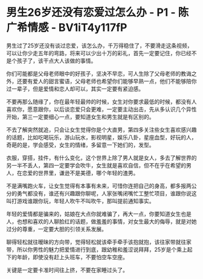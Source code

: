 # 男生26岁还没有恋爱过怎么办 - P1 - 陈广希情感 - BV1iT4y117fP

男生过了25岁还没有谈过恋爱，该怎么办，千万得稳住了，不要滑走这条视频，可以让你少走五年的弯路，将来可以少出十万的彩礼，首先一定要记住，你已经不是个孩子了，该干点大人该做的事情。

你们可能都是父母老师眼中的好孩子，坚决不早恋，可人生除了父母老师的教诲之外，还要有爱人的甜言蜜语，父母老师也希望你们能够早熟一点，他们不能够陪你过一辈子，但是爱情和恋人却可以，其实一定要有紧迫感。

不要再那么随缘了，你在最年轻最帅的时候，女生对你要求最低的时候，都没有人喜欢你，愿意跟你，以后谈恋爱只会更难，一定要主动出击，先从多认识几个异性开始，第三一定要细心一点，要知道女生和男生就是有区别的。

不去了解突然就追，只会让女生觉得你是个大直男，第四多关注些女生喜欢感兴趣的话题，比如吃喝玩乐，游山玩水，影视明星，娱乐八卦，星座血型，好玩的人，奇葩的是，学会感受，女生的情绪，多留意一下她们的，发型。

衣服，穿搭，挂件，有什么变化，这个世界上除了男人就是女人，多去了解世界的另一半不丢人，第四一定要学会吹牛，女生就是喜欢自信，但不在乎在希望的男人，在恋爱的世界里，谦逊不是美德，哪个年轻的渣男。

不是满嘴跑火车，让女生觉得有本事有未来，可惜你连把自己的身高，都多报两公分的勇气都没有，谁还有兴趣跟你聊呢，人家张嘴闭嘴忙工整忙项目，谁跟你说这叫打游戏谁跟你玩，年轻人吹牛不叫吹牛，那叫提前通知事实。

年轻的爱情都是骗来的，姑娘在大点你就难骗了，再大一点，你要知道女生也是人，也想和喜欢的人聊脸红的话题，做羞羞的事情，对女生最大的侮辱，就是对她过分的尊重，一定要大胆的引领关系发展。

聊得轻松就往暧昧的方向带，觉得轻松就该牵手牵手该抱就抱，该往家带就往家带，所以你男性的魅力把爱情进行到底，跟幼稚和羞涩说拜拜，25岁是个乘上起下的年龄，即使没有赶上头班车，不要怕空车空座。

关键是一定要卡准时间往上挤，不要在家睡过头了。